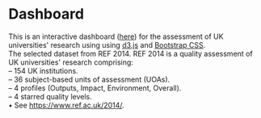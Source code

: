# Dashboard
This is an interactive dashboard ([here](https://mohamadalissa.github.io/Dashboard/)) for the assessment of UK universities' research using using [d3.js](https://d3js.org/) and [Bootstrap CSS](https://getbootstrap.com/). <br />
The selected dataset from REF 2014. REF 2014 is a quality assessment of UK universities' research comprising:<br />
– 154 UK institutions. <br />
– 36 subject-based units of assessment (UOAs). <br />
– 4 profiles (Outputs, Impact, Environment, Overall). <br />
– 4 starred quality levels. <br />
• See https://www.ref.ac.uk/2014/.


